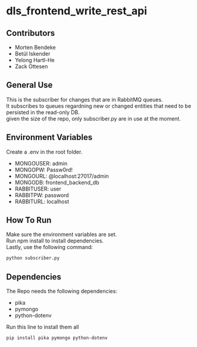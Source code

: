 # dls_frontend_write_rest_api

## Contributors

- Morten Bendeke
- Betül Iskender
- Yelong Hartl-He
- Zack Ottesen

## General Use

This is the subscriber for changes that are in RabbitMQ queues.<br>
It subscribes to queues regardning new or changed entities that need to be persisted in the read-only DB.<br>
given the size of the repo, only subscriber.py are in use at the moment.

## Environment Variables

Create a .env in the root folder.

- MONGOUSER: admin
- MONGOPW: Passw0rd!
- MONGOURL: @localhost:27017/admin
- MONGODB: frontend_backend_db
- RABBITUSER: user
- RABBITPW: password
- RABBITURL: localhost

## How To Run

Make sure the environment variables are set.<br>
Run npm install <dependency> to install dependencies.<br>
Lastly, use the following command:

```bash
python subscriber.py
```

## Dependencies

The Repo needs the following dependencies:
- pika 
- pymongo 
- python-dotenv

Run this line to install them all
```bash
pip install pika pymongo python-dotenv
```